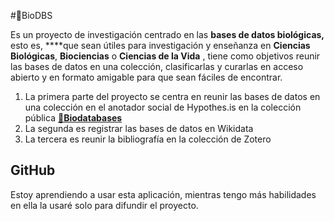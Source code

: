 #🐴BioDBS 

Es un proyecto de investigación centrado en las **bases de datos biológicas,** esto es, ****que sean útiles para investigación y enseñanza en **Ciencias Biológicas**, **Biociencias** o **Ciencias de la Vida** , tiene como objetivos reunir las bases de datos en una colección, clasificarlas y curarlas en acceso abierto y en formato amigable para que sean fáciles de encontrar.

1. La primera parte del proyecto se centra en reunir las bases de datos en una colección en el anotador social de Hypothes.is en la colección pública **[🐴Biodatabases](https://hypothes.is/users/lmichan?q=tag%3A%F0%)** 
2. La segunda es registrar las bases de datos en Wikidata
3. La tercera es reunir la bibliografía en la colección de Zotero

## GitHub

Estoy aprendiendo a usar esta aplicación, mientras tengo más habilidades en ella la usaré solo para difundir el proyecto.
